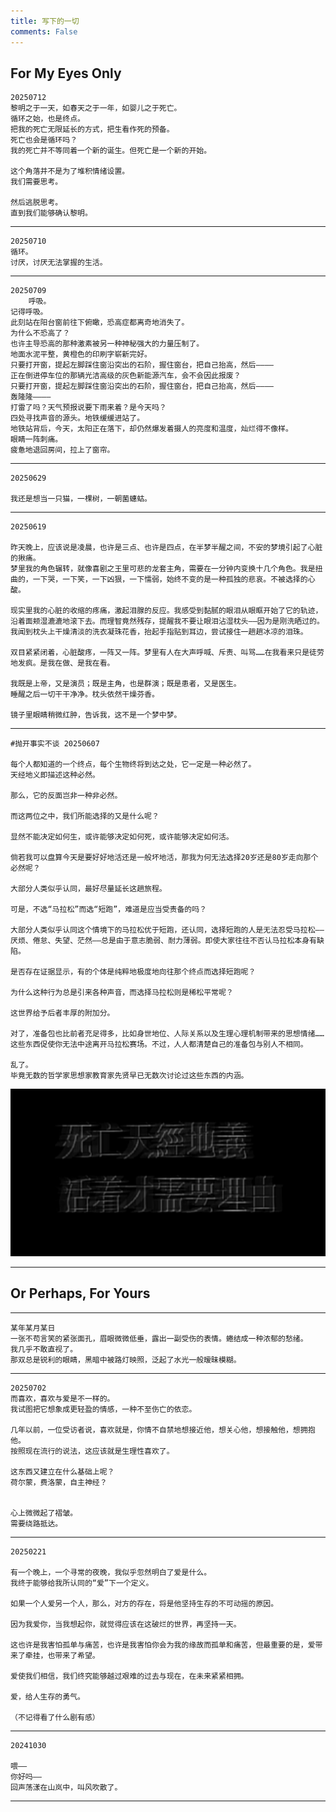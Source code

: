 ```yaml
---
title: 写下的一切
comments: False
---
```



## For My Eyes Only
    20250712
    黎明之于一天，如春天之于一年，如婴儿之于死亡。  
    循环之始，也是终点。  
    把我的死亡无限延长的方式，把生看作死的预备。  
    死亡也会是循环吗？  
    我的死亡并不等同着一个新的诞生。但死亡是一个新的开始。  

    这个角落并不是为了堆积情绪设置。  
    我们需要思考。  

    然后逃脱思考。  
    直到我们能够确认黎明。  
---    
    20250710
    循环。  
    讨厌，讨厌无法掌握的生活。  

---
    20250709  
        呼吸。  
    记得呼吸。  
    此刻站在阳台窗前往下俯瞰，恐高症都离奇地消失了。  
    为什么不恐高了？  
    也许主导恐高的那种激素被另一种神秘强大的力量压制了。  
    地面水泥平整，黄橙色的印刷字崭新完好。  
    只要打开窗，提起左脚踩住窗沿突出的石阶，握住窗台，把自己抬高，然后————  
    正在倒进停车位的那辆光洁高级的灰色新能源汽车，会不会因此报废？  
    只要打开窗，提起左脚踩住窗沿突出的石阶，握住窗台，把自己抬高，然后————  
    轰隆隆————  
    打雷了吗？天气预报说要下雨来着？是今天吗？    
    四处寻找声音的源头。地铁缓缓进站了。  
    地铁站背后，今天，太阳正在落下，却仍然爆发着摄人的亮度和温度，灿烂得不像样。  
    眼睛一阵刺痛。  
    疲惫地退回房间，拉上了窗帘。   

---    
    20250629

    我还是想当一只猫，一棵树，一朝菌蟪蛄。  
--- 
    20250619
    
    昨天晚上，应该说是凌晨，也许是三点、也许是四点，在半梦半醒之间，不安的梦境引起了心脏的揪痛。  
    梦里我的角色辗转，就像喜剧之王里可悲的龙套主角，需要在一分钟内变换十几个角色。我是扭曲的，一下哭，一下笑，一下凶狠，一下懦弱，始终不变的是一种孤独的悲哀。不被选择的心酸。 
     
    现实里我的心脏的收缩的疼痛，激起泪腺的反应。我感受到黏腻的眼泪从眼眶开始了它的轨迹，沿着面颊湿漉漉地滚下去。而理智竟然残存，提醒我不要让眼泪沾湿枕头——因为是刚洗晒过的。我闻到枕头上干燥清淡的洗衣凝珠花香，抬起手指贴到耳边，尝试接住一趟趟冰凉的泪珠。 

    双目紧紧闭着，心脏酸疼，一阵又一阵。梦里有人在大声呼喊、斥责、叫骂……在我看来只是徒劳地发疯。是我在做、是我在看。 

    我既是上帝，又是演员；既是主角，也是群演；既是患者，又是医生。  
    睡醒之后一切干干净净。枕头依然干燥芬香。  

    镜子里眼睛稍微红肿，告诉我，这不是一个梦中梦。 
---
    #抛开事实不谈 20250607
   
    每个人都知道的一个终点，每个生物终将到达之处，它一定是一种必然了。
    天经地义即描述这种必然。  

    那么，它的反面岂非一种非必然。  

    而这两位之中，我们所能选择的又是什么呢？ 

    显然不能决定如何生，或许能够决定如何死，或许能够决定如何活。

    倘若我可以盘算今天是要好好地活还是一般坏地活，那我为何无法选择20岁还是80岁走向那个必然呢？  

    大部分人类似乎认同，最好尽量延长这趟旅程。  

    可是，不选“马拉松”而选“短跑”，难道是应当受责备的吗？ 

    大部分人类似乎认同这个情境下的马拉松优于短跑，还认同，选择短跑的人是无法忍受马拉松——厌烦、倦怠、失望、茫然——总是由于意志脆弱、耐力薄弱。即使大家往往不否认马拉松本身有缺陷。  

    是否存在证据显示，有的个体是纯粹地极度地向往那个终点而选择短跑呢？  

    为什么这种行为总是引来各种声音，而选择马拉松则是稀松平常呢？ 

    这世界给予后者丰厚的附加分。  

    对了，准备包也比前者充足得多，比如身世地位、人际关系以及生理心理机制带来的思想情绪……这些东西促使你无法中途离开马拉松赛场。不过，人人都清楚自己的准备包与别人不相同。  

    乱了。  
    毕竟无数的哲学家思想家教育家先贤早已无数次讨论过这些东西的内涵。  

![](../pic/death.jpg)

---

## Or Perhaps, For Yours
---    
    某年某月某日  
    一张不苟言笑的紧张面孔，眉眼微微低垂，露出一副受伤的表情。蜷结成一种浓郁的愁绪。    
    我几乎不敢直视了。  
    那双总是锐利的眼睛，黑暗中被路灯映照，泛起了水光一般暧昧模糊。
---   
    20250702  
    而喜欢，喜欢与爱是不一样的。  
    我试图把它想象成更轻盈的情感，一种不至伤亡的依恋。  

    几年以前，一位受访者说，喜欢就是，你情不自禁地想接近他，想关心他，想接触他，想拥抱他。  
    按照现在流行的说法，这应该就是生理性喜欢了。 

    这东西又建立在什么基础上呢？  
    荷尔蒙，费洛蒙，自主神经？  


    心上微微起了褶皱。 
    需要绕路抵达。  

---    
    20250221  

    有一个晚上，一个寻常的夜晚，我似乎忽然明白了爱是什么。  
    我终于能够给我所认同的“爱”下一个定义。  

    如果一个人爱另一个人，那么，对方的存在，将是他坚持生存的不可动摇的原因。  

    因为我爱你，当我想起你，就觉得应该在这破烂的世界，再坚持一天。  

    这也许是我害怕孤单与痛苦，也许是我害怕你会为我的缘故而孤单和痛苦，但最重要的是，爱带来了牵挂，也带来了希望。  

    爱使我们相信，我们终究能够越过艰难的过去与现在，在未来紧紧相拥。  

    爱，给人生存的勇气。  

    （不记得看了什么剧有感）  
---     
    20241030  

    喂——  
    你好吗——  
    回声荡漾在山岚中，叫风吹散了。  

--- 

